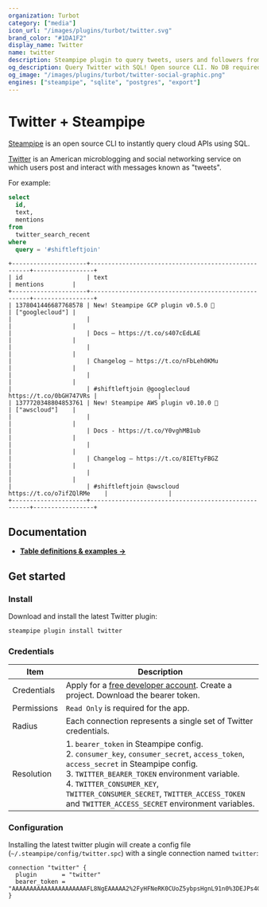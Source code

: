 ```yaml
---
organization: Turbot
category: ["media"]
icon_url: "/images/plugins/turbot/twitter.svg"
brand_color: "#1DA1F2"
display_name: Twitter
name: twitter
description: Steampipe plugin to query tweets, users and followers from Twitter.
og_description: Query Twitter with SQL! Open source CLI. No DB required.
og_image: "/images/plugins/turbot/twitter-social-graphic.png"
engines: ["steampipe", "sqlite", "postgres", "export"]
---
```


# Twitter + Steampipe

[Steampipe](https://steampipe.io) is an open source CLI to instantly query cloud APIs using SQL.

[Twitter](https://twitter.com) is an American microblogging and social networking service on which users post and interact with messages known as "tweets".

For example:

```sql
select
  id,
  text,
  mentions
from
  twitter_search_recent
where
  query = '#shiftleftjoin'
```

```
+---------------------+-----------------------------------------------------+-----------------+
| id                  | text                                                | mentions        |
+---------------------+-----------------------------------------------------+-----------------+
| 1378041446687768578 | New! Steampipe GCP plugin v0.5.0 🚀                 | ["googlecloud"] |
|                     |                                                     |                 |
|                     | Docs — https://t.co/s407cEdLAE                      |                 |
|                     |                                                     |                 |
|                     | Changelog — https://t.co/nFbLeh0KMu                 |                 |
|                     |                                                     |                 |
|                     | #shiftleftjoin @googlecloud https://t.co/0bGH747VRs |                 |
| 1377720348804853761 | New! Steampipe AWS plugin v0.10.0 🚀                | ["awscloud"]    |
|                     |                                                     |                 |
|                     | Docs - https://t.co/Y0vghMB1ub                      |                 |
|                     |                                                     |                 |
|                     | Changelog – https://t.co/8IETtyFBGZ                 |                 |
|                     |                                                     |                 |
|                     | #shiftleftjoin @awscloud https://t.co/o7ifZQlRMe    |                 |
+---------------------+-----------------------------------------------------+-----------------+
```

## Documentation

- **[Table definitions & examples →](/plugins/turbot/twitter/tables)**

## Get started

### Install

Download and install the latest Twitter plugin:

```bash
steampipe plugin install twitter
```

### Credentials

| Item | Description |
| - | - |
| Credentials | Apply for a [free developer account](https://developer.twitter.com/en/apply-for-access). Create a project. Download the bearer token. |
| Permissions | `Read Only` is required for the app. |
| Radius | Each connection represents a single set of Twitter credentials. |
| Resolution |  1. `bearer_token` in Steampipe config.<br />2. `consumer_key`, `consumer_secret`, `access_token`, `access_secret` in Steampipe config.<br />3. `TWITTER_BEARER_TOKEN` environment variable.<br />4. `TWITTER_CONSUMER_KEY`, `TWITTER_CONSUMER_SECRET`, `TWITTER_ACCESS_TOKEN` and `TWITTER_ACCESS_SECRET` environment variables. |

### Configuration

Installing the latest twitter plugin will create a config file (`~/.steampipe/config/twitter.spc`) with a single connection named `twitter`:

```hcl
connection "twitter" {
  plugin       = "twitter"
  bearer_token = "AAAAAAAAAAAAAAAAAAAAAFL8NgEAAAAA2%2FyHFNeRK0CUoZ5ybpsHgnL91n0%3DEJPs4GsJVU8ZlrHYr1x0eyb4Br48WeqLtmM4aAKbIxpInTrrIu"
}
```


